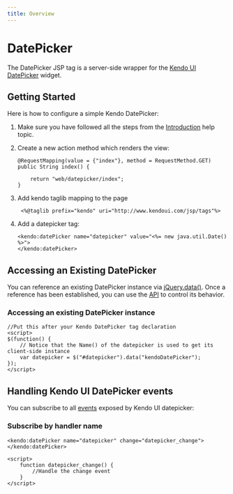```yaml
---
title: Overview
---
```


# DatePicker

The DatePicker JSP tag is a server-side wrapper for the [Kendo UI DatePicker](/api/web/datepicker) widget.

## Getting Started

Here is how to configure a simple Kendo DatePicker:

1.  Make sure you have followed all the steps from the [Introduction](/getting-started/using-kendo-with/jsp/introduction) help topic.

2.  Create a new action method which renders the view:

        @RequestMapping(value = {"index"}, method = RequestMethod.GET)
        public String index() {

            return "web/datepicker/index";
        }

3. Add kendo taglib mapping to the page

        <%@taglib prefix="kendo" uri="http://www.kendoui.com/jsp/tags"%>

4.  Add a datepicker tag:

        <kendo:datePicker name="datepicker" value="<%= new java.util.Date() %>">
        </kendo:datePicker>

## Accessing an Existing DatePicker

You can reference an existing DatePicker instance via [jQuery.data()](http://api.jquery.com/jQuery.data/).
Once a reference has been established, you can use the [API](/api/web/datepicker#methods) to control its behavior.

### Accessing an existing DatePicker instance

    //Put this after your Kendo DatePicker tag declaration
    <script>
    $(function() {
        // Notice that the Name() of the datepicker is used to get its client-side instance
        var datepicker = $("#datepicker").data("kendoDatePicker");
    });
    </script>

## Handling Kendo UI DatePicker events

You can subscribe to all [events](/api/web/datepicker#events) exposed by Kendo UI datepicker:

### Subscribe by handler name

    <kendo:datePicker name="datepicker" change="datepicker_change"></kendo:datePicker>

    <script>
        function datepicker_change() {
            //Handle the change event
        }
    </script>
